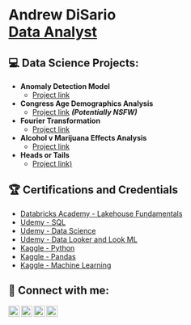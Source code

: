<h1>Andrew DiSario <br/>
<a href="https://www.linkedin.com/in/andrew-disario/">Data Analyst</a>

<h2>💻 Data Science Projects:</h2>

- <b>Anomaly Detection Model</b>
  - [Project link](https://github.com/joshmadakor1/Algorithms-Practice)
- <b>Congress Age Demographics Analysis</b>
  - [Project link](https://github.com/joshmadakor1/4chan-Image-Analysis-Middleware-C964) <b><i>(Potentially NSFW)</b></i>
- <b>Fourier Transformation</b>
  - [Project link](https://github.com/joshmadakor1/Sentinel-Lab)
- <b>Alcohol v Marijuana Effects Analysis</b>
  - [Project link](https://github.com/joshmadakor1/EncrypterPOC)
- <b>Heads or Tails</b>
  - [Project link)](https://github.com/joshmadakor1/Package-Delivery-Pathfinding-Algorithm)

<h2>🏆 Certifications and Credentials</h2>

- [Databricks Academy - Lakehouse Fundamentals](https://credentials.databricks.com/e222513d-37e7-47f3-af43-9b12641fdea7)
- [Udemy - SQL](https://www.udemy.com/certificate/UC-3a42f5f2-3b30-47dc-a05a-efee049712af/)
- [Udemy - Data Science](https://www.youtube.com/watch?v=N-L9hklSlNk)
- [Udemy - Data Looker and Look ML](https://www.youtube.com/watch?v=OfvdQeh79s0)
- [Kaggle - Python](https://www.kaggle.com/learn/certification/drewdisario/python)
- [Kaggle - Pandas](https://www.kaggle.com/learn/certification/drewdisario/pandas)
- [Kaggle - Machine Learning](https://www.kaggle.com/learn/certification/drewdisario/intro-to-machine-learning)

<h2> 🤳 Connect with me:</h2>

[<img align="left" alt="JoshMadakor | YouTube" width="22px" src="https://cdn.jsdelivr.net/npm/simple-icons@v3/icons/youtube.svg" />][youtube]
[<img align="left" alt="JoshMadakor | Twitter" width="22px" src="https://cdn.jsdelivr.net/npm/simple-icons@v3/icons/twitter.svg" />][twitter]
[<img align="left" alt="JoshMadakor | LinkedIn" width="22px" src="https://cdn.jsdelivr.net/npm/simple-icons@v3/icons/linkedin.svg" />][linkedin]
[<img align="left" alt="JoshMadakor | Instagram" width="22px" src="https://cdn.jsdelivr.net/npm/simple-icons@v3/icons/instagram.svg" />][instagram]

[twitter]: https://twitter.com/joshmadakor
[youtube]: https://www.youtube.com/c/joshmadakor
[instagram]: https://www.instagram.com/drewdisario/
[linkedin]: https://www.linkedin.com/in/andrew-disario/

<!--
**joshmadakor1/joshmadakor1** is a ✨ _special_ ✨ repository because its `README.md` (this file) appears on your GitHub profile.

Here are some ideas to get you started:

- 🔭 I’m currently working on ...
- 🌱 I’m currently learning ...
- 👯 I’m looking to collaborate on ...
- 🤔 I’m looking for help with ...
- 💬 Ask me about ...
- 📫 How to reach me: ...
- 😄 Pronouns: ...
- ⚡ Fun fact: ...
-->
